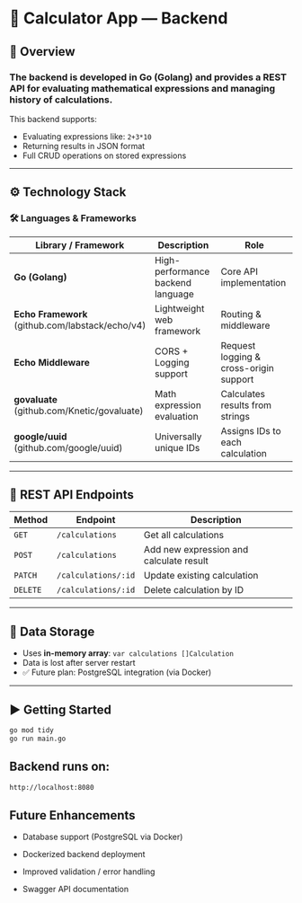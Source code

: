 # 🧮 Calculator App — Backend

## 🧠 Overview

### The backend is developed in Go (Golang) and provides a REST API for evaluating mathematical expressions and managing history of calculations.

This backend supports:

- Evaluating expressions like: `2+3*10`
- Returning results in JSON format
- Full CRUD operations on stored expressions

---

## ⚙️ Technology Stack

### 🛠 Languages & Frameworks

| Library / Framework | Description | Role |
|-------------------|-------------|-----|
| **Go (Golang)** | High-performance backend language | Core API implementation |
| **Echo Framework**<br>(github.com/labstack/echo/v4) | Lightweight web framework | Routing & middleware |
| **Echo Middleware** | CORS + Logging support | Request logging & cross-origin support |
| **govaluate**<br>(github.com/Knetic/govaluate) | Math expression evaluation | Calculates results from strings |
| **google/uuid**<br>(github.com/google/uuid) | Universally unique IDs | Assigns IDs to each calculation |

---

## 📡 REST API Endpoints

| Method | Endpoint | Description |
|--------|----------|-------------|
| `GET` | `/calculations` | Get all calculations |
| `POST` | `/calculations` | Add new expression and calculate result |
| `PATCH` | `/calculations/:id` | Update existing calculation |
| `DELETE` | `/calculations/:id` | Delete calculation by ID |

---

## 💾 Data Storage

- Uses **in-memory array**: `var calculations []Calculation`
- Data is lost after server restart
- ✅ Future plan: PostgreSQL integration (via Docker)

---

## ▶️ Getting Started

```bash
go mod tidy
go run main.go
```
## Backend runs on:

```bash
http://localhost:8080
```

## Future Enhancements
- Database support (PostgreSQL via Docker)

- Dockerized backend deployment

- Improved validation / error handling

- Swagger API documentation